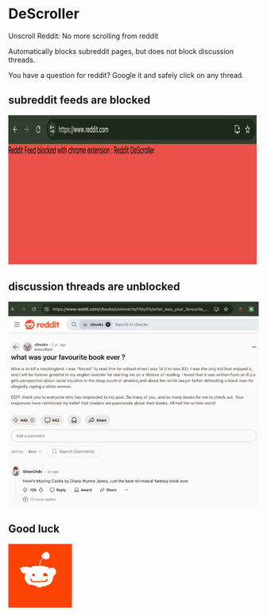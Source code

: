 # DeScroller
Unscroll Reddit: No more scrolling from reddit

Automatically blocks subreddit pages, but does not block discussion threads.

You have a question for reddit? Google it and safely click on any thread.


## subreddit feeds are blocked
<img src="readme_files/blockedsite.png" alt="Description" width="500" height="300">

## discussion threads are unblocked
<img src="readme_files/thread.png" alt="Description">


## Good luck
<img src="rebbit.png" alt="Description">
